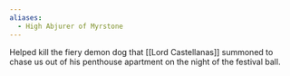 ```yaml
---
aliases:
  - High Abjurer of Myrstone
---
```

Helped kill the fiery demon dog that [[Lord Castellanas]] summoned to chase us out of his penthouse apartment on the night of the festival ball.